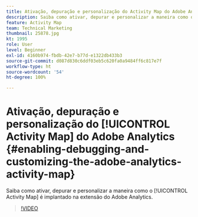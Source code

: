 ```yaml
---
title: Ativação, depuração e personalização do Activity Map do Adobe Analytics
description: Saiba como ativar, depurar e personalizar a maneira como o Activity Map é implantado na extensão do Adobe Analytics.
feature: Activity Map
team: Technical Marketing
thumbnail: 25878.jpg
kt: 1995
role: User
level: Beginner
exl-id: 4160b974-fbdb-42e7-b77d-e1322db433b3
source-git-commit: d087d830c6ddf03eb5c620fa0a9484ff6c817e7f
workflow-type: ht
source-wordcount: '54'
ht-degree: 100%

---
```


# Ativação, depuração e personalização do [!UICONTROL Activity Map] do Adobe Analytics {#enabling-debugging-and-customizing-the-adobe-analytics-activity-map}

Saiba como ativar, depurar e personalizar a maneira como o [!UICONTROL Activity Map] é implantado na extensão do Adobe Analytics.

>[!VIDEO](https://video.tv.adobe.com/v/25878?quality=12)
